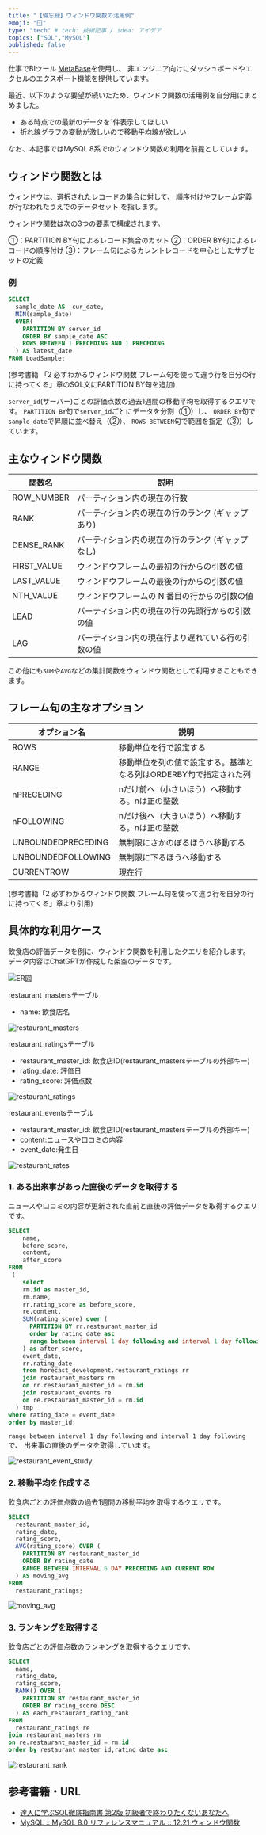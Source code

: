 ```yaml
---
title: "【備忘録】ウィンドウ関数の活用例"
emoji: "🪟"
type: "tech" # tech: 技術記事 / idea: アイデア
topics: ["SQL","MySQL"]
published: false
---
```


仕事でBIツール [MetaBase](https://www.metabase.com/)を使用し、
非エンジニア向けにダッシュボードやエクセルのエクスポート機能を提供しています。

最近、以下のような要望が続いたため、ウィンドウ関数の活用例を自分用にまとめました。

- ある時点での最新のデータを1件表示してほしい
- 折れ線グラフの変動が激しいので移動平均線が欲しい

なお、本記事ではMySQL 8系でのウィンドウ関数の利用を前提としています。

## ウィンドウ関数とは

ウィンドウは、選択されたレコードの集合に対して、
順序付けやフレーム定義が行なわれたうえでのデータセット
を指します。

ウィンドウ関数は次の3つの要素で構成されます。

①：PARTITION BY句によるレコード集合のカット
②：ORDER BY句によるレコードの順序付け
③：フレーム句によるカレントレコードを中心としたサブセットの定義

### 例

```sql
SELECT
  sample_date AS  cur_date,
  MIN(sample_date)
  OVER(
    PARTITION BY server_id
    ORDER BY sample_date ASC 
    ROWS BETWEEN 1 PRECEDING AND 1 PRECEDING
  ) AS latest_date
FROM LoadSample;
```

(参考書籍 「2 必ずわかるウィンドウ関数 フレーム句を使って違う行を自分の行に持ってくる」章のSQL文にPARTITION BY句を追加)

`server_id`(サーバー)ごとの評価点数の過去1週間の移動平均を取得するクエリです。
`PARTITION BY`句で`server_id`ごとにデータを分割（①）し、
`ORDER BY`句で`sample_date`で昇順に並べ替え（②）、
`ROWS BETWEEN`句で範囲を指定（③）しています。

## 主なウィンドウ関数

| 関数名      | 説明                                               |
| ----------- | -------------------------------------------------- |
| ROW_NUMBER  | パーティション内の現在の行数                       |
| RANK        | パーティション内の現在の行のランク  (ギャップあり) |
| DENSE_RANK  | パーティション内の現在の行のランク  (ギャップなし) |
| FIRST_VALUE | ウィンドウフレームの最初の行からの引数の値         |
| LAST_VALUE  | ウィンドウフレームの最後の行からの引数の値         |
| NTH_VALUE   | ウィンドウフレームの N 番目の行からの引数の値      |
| LEAD        | パーティション内の現在の行の先頭行からの引数の値   |
| LAG         | パーティション内の現在行より遅れている行の引数の値 |

この他にも`SUM`や`AVG`などの集計関数をウィンドウ関数として利用することもできます。

## フレーム句の主なオプション

| オプション名       | 説明                                                              |
| ------------------ | ----------------------------------------------------------------- |
| ROWS               | 移動単位を行で設定する                                            |
| RANGE              | 移動単位を列の値で設定する。基準となる列はORDERBY句で指定された列 |
| nPRECEDING         | nだけ前へ（小さいほう）へ移動する。nは正の整数                    |
| nFOLLOWING         | nだけ後へ（大きいほう）へ移動する。nは正の整数                    |
| UNBOUNDEDPRECEDING | 無制限にさかのぼるほうへ移動する                                  |
| UNBOUNDEDFOLLOWING | 無制限に下るほうへ移動する                                        |
| CURRENTROW         | 現在行                                                            |

(参考書籍「2 必ずわかるウィンドウ関数 フレーム句を使って違う行を自分の行に持ってくる」章より引用)

## 具体的な利用ケース

飲食店の評価データを例に、ウィンドウ関数を利用したクエリを紹介します。
データ内容はChatGPTが作成した架空のデータです。

![ER図](/images/restaurant_er.png)

restaurant_mastersテーブル

- name: 飲食店名

![restaurant_masters](/images/restaurant_masters.png)

restaurant_ratingsテーブル

- restaurant_master_id: 飲食店ID(restaurant_mastersテーブルの外部キー)
- rating_date: 評価日
- rating_score: 評価点数

![restaurant_ratings](/images/restaurant_ratings.png)

restaurant_eventsテーブル

- restaurant_master_id: 飲食店ID(restaurant_mastersテーブルの外部キー)
- content:ニュースや口コミの内容
- event_date:発生日

![restaurant_rates](/images/restaurant_events.png)

### 1. ある出来事があった直後のデータを取得する

ニュースや口コミの内容が更新された直前と直後の評価データを取得するクエリです。

```sql
SELECT
    name,
    before_score,
    content,
    after_score
FROM
 (
    select
    rm.id as master_id,
    rm.name,
    rr.rating_score as before_score,
    re.content,
    SUM(rating_score) over (
      PARTITION BY rr.restaurant_master_id
      order by rating_date asc
      range between interval 1 day following and interval 1 day following
    ) as after_score,
    event_date,
    rr.rating_date
    from horecast_development.restaurant_ratings rr
    join restaurant_masters rm
    on rr.restaurant_master_id = rm.id
    join restaurant_events re
    on re.restaurant_master_id = rm.id
  ) tmp
where rating_date = event_date 
order by master_id;
```

`range between interval 1 day following and interval 1 day following`で、
出来事の直後のデータを取得しています。

![restaurant_event_study](/images/restaurant_event_study.png)

### 2. 移動平均を作成する

飲食店ごとの評価点数の過去1週間の移動平均を取得するクエリです。

```sql
SELECT
  restaurant_master_id,
  rating_date,
  rating_score,
  AVG(rating_score) OVER (
    PARTITION BY restaurant_master_id
    ORDER BY rating_date
    RANGE BETWEEN INTERVAL 6 DAY PRECEDING AND CURRENT ROW
  ) AS moving_avg
FROM
  restaurant_ratings;
```

![moving_avg](/images/moving_avg.png)

### 3. ランキングを取得する

飲食店ごとの評価点数のランキングを取得するクエリです。

```sql
SELECT
  name,
  rating_date,
  rating_score,
  RANK() OVER (
    PARTITION BY restaurant_master_id
    ORDER BY rating_score DESC
  ) AS each_restaurant_rating_rank
FROM
  restaurant_ratings re
join restaurant_masters rm
on re.restaurant_master_id = rm.id
order by restaurant_master_id,rating_date asc
```

![restaurant_rank](/images/restaurant_rank.png)

## 参考書籍・URL

- [達人に学ぶSQL徹底指南書 第2版 初級者で終わりたくないあなたへ](https://www.shoeisha.co.jp/book/detail/9784798157825)
- [MySQL :: MySQL 8.0 リファレンスマニュアル :: 12.21 ウィンドウ関数](https://dev.mysql.com/doc/refman/8.0/ja/window-functions.html)
